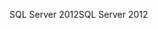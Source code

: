 <span data-ttu-id="fdd7f-101">SQL Server 2012</span><span class="sxs-lookup"><span data-stu-id="fdd7f-101">SQL Server 2012</span></span>